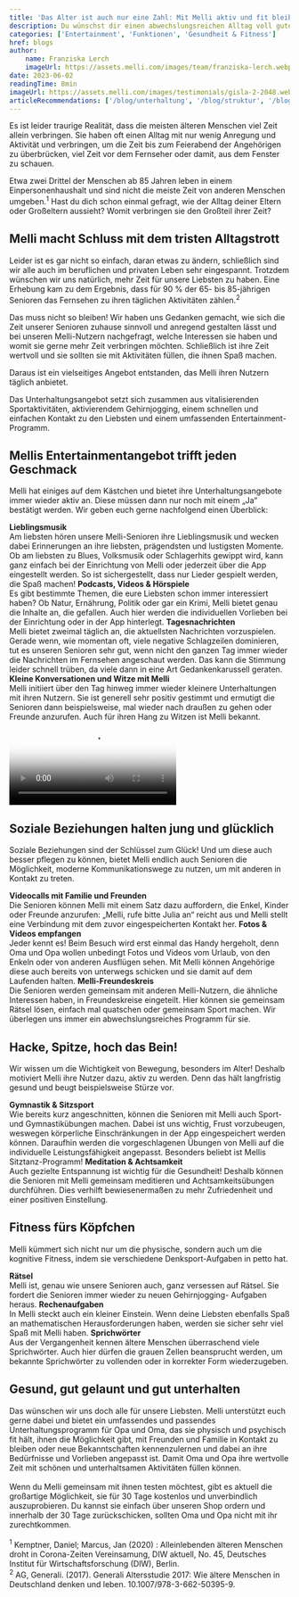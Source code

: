 ```yaml
---
title: 'Das Alter ist auch nur eine Zahl: Mit Melli aktiv und fit bleiben'
description: Du wünschst dir einen abwechslungsreichen Alltag voll guter Unterhaltung für dich oder deine Angehörigen? Dann erfahre hier, was Melli alles auf dem Kästchen hat.
categories: ['Entertainment', 'Funktionen', 'Gesundheit & Fitness']
href: blogs
author:
    name: Franziska Lerch
    imageUrl: https://assets.melli.com/images/team/franziska-lerch.webp
date: 2023-06-02
readingTime: 8min
imageUrl: https://assets.melli.com/images/testimonials/gisla-2-2048.webp
articleRecommendations: ['/blog/unterhaltung', '/blog/struktur', '/blog/soziale-kontakte']
---
```


<intro-section>
Es ist leider traurige Realität, dass die meisten älteren Menschen viel Zeit allein verbringen. Sie haben oft einen Alltag mit nur wenig Anregung und Aktivität und verbringen, um die Zeit bis zum Feierabend der Angehörigen zu überbrücken, viel Zeit vor dem Fernseher oder damit, aus dem Fenster zu schauen.
</intro-section>

Etwa zwei Drittel der Menschen ab 85 Jahren leben in einem Einpersonenhaushalt und sind nicht die meiste Zeit von anderen Menschen umgeben.<sup>1</sup>
Hast du dich schon einmal gefragt, wie der Alltag deiner Eltern oder Großeltern aussieht? Womit verbringen sie den Großteil ihrer Zeit?

## Melli macht Schluss mit dem tristen Alltagstrott

Leider ist es gar nicht so einfach, daran etwas zu ändern, schließlich sind wir alle auch im beruflichen und privaten Leben sehr eingespannt. Trotzdem wünschen wir uns natürlich, mehr Zeit für unsere Liebsten zu haben.
Eine Erhebung kam zu dem Ergebnis, dass für 90 % der 65- bis 85-jährigen Senioren das Fernsehen zu ihren täglichen Aktivitäten zählen.<sup>2</sup>

Das muss nicht so bleiben! Wir haben uns Gedanken gemacht, wie sich die Zeit unserer Senioren zuhause sinnvoll und anregend gestalten lässt und bei unseren Melli-Nutzern nachgefragt, welche Interessen sie haben und womit sie gerne mehr Zeit verbringen möchten. Schließlich ist ihre Zeit wertvoll und sie sollten sie mit Aktivitäten füllen, die ihnen Spaß machen.

Daraus ist ein vielseitiges Angebot entstanden, das Melli ihren Nutzern täglich anbietet.

Das Unterhaltungsangebot setzt sich zusammen aus vitalisierenden Sportaktivitäten, aktivierendem Gehirnjogging, einem schnellen und einfachen Kontakt zu den Liebsten und einem umfassenden Entertainment-Programm.

## Mellis Entertainmentangebot trifft jeden Geschmack

Melli hat einiges auf dem Kästchen und bietet ihre Unterhaltungsangebote immer wieder aktiv an. Diese müssen dann nur noch mit einem „Ja“ bestätigt werden. Wir geben euch gerne nachfolgend einen Überblick:

<CheckList icon='i-lucide:music'>
    <strong>Lieblingsmusik</strong> <br>
    Am liebsten hören unsere Melli-Senioren ihre Lieblingsmusik und wecken dabei Erinnerungen an ihre liebsten, prägendsten und lustigsten Momente. Ob am liebsten zu Blues, Volksmusik oder Schlagerhits gewippt wird, kann ganz einfach bei der Einrichtung von Melli oder jederzeit über die App eingestellt werden. So ist sichergestellt, dass nur Lieder gespielt werden, die Spaß machen!
</CheckList>
<CheckList icon='i-lucide:film'>
    <strong>Podcasts, Videos & Hörspiele</strong> <br>
    Es gibt bestimmte Themen, die eure Liebsten schon immer interessiert haben? Ob Natur, Ernährung, Politik oder gar ein Krimi, Melli bietet genau die Inhalte an, die gefallen. Auch hier werden die individuellen Vorlieben bei der Einrichtung oder in der App hinterlegt.
</CheckList>
<CheckList icon='i-lucide:newspaper'>
    <strong>Tagesnachrichten</strong> <br>
    Melli bietet zweimal täglich an, die aktuellsten Nachrichten vorzuspielen. Gerade wenn, wie momentan oft, viele negative Schlagzeilen dominieren, tut es unseren Senioren sehr gut, wenn nicht den ganzen Tag immer wieder die Nachrichten im Fernsehen angeschaut werden. Das kann die Stimmung leider schnell trüben, da viele dann in eine Art Gedankenkarussell geraten.
</CheckList>
<CheckList icon='i-lucide:laugh'>
    <strong>Kleine Konversationen und Witze mit Melli</strong> <br>
    Melli initiiert über den Tag hinweg immer wieder kleinere Unterhaltungen mit ihren Nutzern. Sie ist generell sehr positiv gestimmt und ermutigt die Senioren dann beispielsweise, mal wieder nach draußen zu gehen oder Freunde anzurufen. Auch für ihren Hang zu Witzen ist Melli bekannt.
</CheckList>

<video id="heroVideo" ref="heroVideo" class="lg:object-cover w-full h-full mb-20 mt-10 rounded-2xl lg:rounded-3xl" controls poster="https://assets.melli.com/images/own-content/melli_commercial-screenshots_entertainment-1-1536.webp">
    <source src="https://videos.melli.com/entertainment.webm" type="video/webm">
    <source src="https://videos.melli.com/entertainment.mp4" type="video/mp4">
</video>

## Soziale Beziehungen halten jung und glücklich

Soziale Beziehungen sind der Schlüssel zum Glück! Und um diese auch besser pflegen zu können, bietet Melli endlich auch Senioren die Möglichkeit, moderne Kommunikationswege zu nutzen, um mit anderen in Kontakt zu treten.

<CheckList icon='i-lucide:heart'>
    <strong>Videocalls mit Familie und Freunden</strong> <br>
    Die Senioren können Melli mit einem Satz dazu auffordern, die Enkel, Kinder oder Freunde anzurufen: „Melli, rufe bitte Julia an“ reicht aus und Melli stellt eine Verbindung mit dem zuvor eingespeicherten Kontakt her.
</CheckList>
<CheckList icon='i-lucide:image'>
    <strong>Fotos & Videos empfangen</strong> <br>
    Jeder kennt es! Beim Besuch wird erst einmal das Handy hergeholt, denn Oma und Opa wollen unbedingt Fotos und Videos vom Urlaub, von den Enkeln oder von anderen Ausflügen sehen. Mit Melli können Angehörige diese auch bereits von unterwegs schicken und sie damit auf dem Laufenden halten.
</CheckList>
<CheckList icon='i-lucide:heart-handshake'>
    <strong>Melli-Freundeskreis</strong> <br>
    Die Senioren werden gemeinsam mit anderen Melli-Nutzern, die ähnliche Interessen haben, in Freundeskreise eingeteilt. Hier können sie gemeinsam Rätsel lösen, einfach mal quatschen oder gemeinsam Sport machen. Wir überlegen uns immer ein abwechslungsreiches Programm für sie.
</CheckList>

## Hacke, Spitze, hoch das Bein!

Wir wissen um die Wichtigkeit von Bewegung, besonders im Alter! Deshalb motiviert Melli ihre Nutzer dazu, aktiv zu werden. Denn das hält langfristig gesund und beugt beispielsweise Stürze vor.

<CheckList icon='i-lucide:activity'>
    <strong>Gymnastik & Sitzsport</strong> <br>
    Wie bereits kurz angeschnitten, können die Senioren mit Melli auch Sport- und Gymnastikübungen machen. Dabei ist uns wichtig, Frust vorzubeugen, weswegen körperliche Einschränkungen in der App eingespeichert werden können. Daraufhin werden die vorgeschlagenen Übungen von Melli auf die individuelle Leistungsfähigkeit angepasst. Besonders beliebt ist Mellis Sitztanz-Programm!
</CheckList>
<CheckList icon='i-lucide:scale'>
    <strong>Meditation & Achtsamkeit</strong> <br>
    Auch gezielte Entspannung ist wichtig für die Gesundheit! Deshalb können die Senioren mit Melli gemeinsam meditieren und Achtsamkeitsübungen durchführen. Dies verhilft bewiesenermaßen zu mehr Zufriedenheit und einer positiven Einstellung.
</CheckList>

## Fitness fürs Köpfchen

Melli kümmert sich nicht nur um die physische, sondern auch um die kognitive Fitness, indem sie verschiedene Denksport-Aufgaben in petto hat.

<CheckList icon='i-lucide:brain'>
    <strong>Rätsel</strong> <br>
    Melli ist, genau wie unsere Senioren auch, ganz versessen auf Rätsel. Sie fordert die Senioren immer wieder zu neuen Gehirnjogging- Aufgaben heraus.
</CheckList>
<CheckList icon='i-lucide:calculator'>
    <strong>Rechenaufgaben</strong> <br>
    In Melli steckt auch ein kleiner Einstein. Wenn deine Liebsten ebenfalls Spaß an mathematischen Herausforderungen haben, werden sie sicher sehr viel Spaß mit Melli haben.
</CheckList>
<CheckList icon='i-lucide:message-circle'>
    <strong>Sprichwörter</strong> <br>
    Aus der Vergangenheit kennen ältere Menschen überraschend viele Sprichwörter. Auch hier dürfen die grauen Zellen beansprucht werden, um bekannte Sprichwörter zu vollenden oder in korrekter Form wiederzugeben.
</CheckList>

## Gesund, gut gelaunt und gut unterhalten

Das wünschen wir uns doch alle für unsere Liebsten. Melli unterstützt euch gerne dabei und bietet ein umfassendes und passendes Unterhaltungsprogramm für Opa und Oma, das sie physisch und psychisch fit hält, ihnen die Möglichkeit gibt, mit Freunden und Familie in Kontakt zu bleiben oder neue Bekanntschaften kennenzulernen und dabei an ihre Bedürfnisse und Vorlieben angepasst ist. Damit Oma und Opa ihre wertvolle Zeit mit schönen und unterhaltsamen Aktivitäten füllen können.
<br>
<br>
Wenn du Melli gemeinsam mit ihnen testen möchtest, gibt es aktuell die großartige Möglichkeit, sie für 30 Tage kostenlos und unverbindlich auszuprobieren. Du kannst sie einfach über unseren Shop ordern und innerhalb der 30 Tage zurückschicken, sollten Oma und Opa nicht mit ihr zurechtkommen.
<br>
<br>
<span style="font-size: 14px;color: rgba(107, 114, 128, var(--un-text-opacity));"><sup>1</sup> Kemptner, Daniel; Marcus, Jan (2020) : Alleinlebenden älteren Menschen droht in Corona-Zeiten Vereinsamung, DIW aktuell, No. 45, Deutsches Institut für Wirtschaftsforschung (DIW), Berlin.</span>
<br>
<span style="font-size: 14px;color: rgba(107, 114, 128, var(--un-text-opacity));"><sup>2</sup> AG, Generali. (2017). Generali Altersstudie 2017: Wie ältere Menschen in Deutschland denken und leben. 10.1007/978-3-662-50395-9.</span>